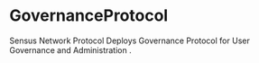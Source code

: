 # GovernanceProtocol
Sensus Network Protocol Deploys Governance Protocol for User Governance and Administration . 
